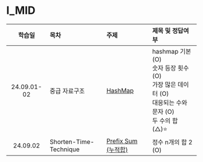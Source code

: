 # I_MID

|   학습일    | 목차                   | 주제                                                   | 제목 및 정답여부                                                                                                  |
| :---------: | :--------------------- | :----------------------------------------------------- | :---------------------------------------------------------------------------------------------------------------- |
| 24.09.01-02 | 중급 자료구조          | [HashMap](./중급%20자료구조/HashMap.js)                | hashmap 기본 (O)<br>숫자 등장 횟수 (O)<br>가장 많은 데이터 (O)<br>대응되는 수와 문자 (O)<br>두 수의 합 (△)⭐️<br> |
|  24.09.02   | Shorten-Time-Technique | [Prefix Sum (누적합)](./Shorten-Time-Technique/Prefix%20Sum.js) | 정수 n개의 합 2 (O)<br>                                                                                           |
